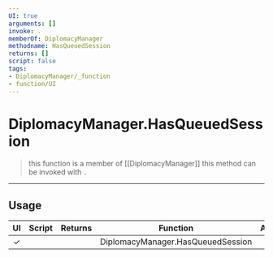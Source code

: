 ```yaml
---
UI: true
arguments: []
invoke: .
memberOf: DiplomacyManager
methodname: HasQueuedSession
returns: []
script: false
tags:
- DiplomacyManager/_function
- function/UI
---
```

# DiplomacyManager.HasQueuedSession
> this function is a member of [[DiplomacyManager]]
> this method can be invoked with `.`
-----
## Usage
|  UI | Script | Returns | Function | Arguments |
|:---:|:------:|-------:|:--------:|:---------|
|✓| ||DiplomacyManager.HasQueuedSession||
